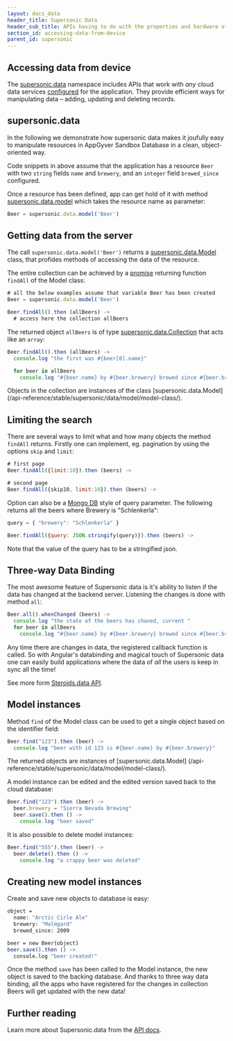 ```yaml
---
layout: docs_data
header_title: Supersonic Data
header_sub_title: APIs having to do with the properties and hardware of your mobile device.
section_id: accessing-data-from-device
parent_id: supersonic
---
```


<section class="docs-section">

# Accessing data from device

The [supersonic.data](api-reference/stable/supersonic/data/) namespace includes APIs that work with _any_ cloud data services [configured](/data-management/setting-up-appgyver-database/) for the application. They provide efficient ways for manipulating data – adding, updating and deleting records.

## supersonic.data

In the following we demonstrate how supersonic data makes it joufully easy to manipulate resources in AppGyver Sandbox Database in a clean, object-oriented way.

Code snippets in above assume that the application has a resource `Beer` with two `string` fields `name` and `brewery`, and an `integer` field `brewed_since` configured.

Once a resource has been defined, app can get hold of it with method [supersonic.data.model](/api-reference/stable/supersonic/data/model/model/) which takes the resource name as parameter:

```js
Beer = supersonic.data.model('Beer')
```

## Getting data from the server

The call `supersonic.data.model('Beer')` returns a [supersonic.data.Model](/api-reference/stable/supersonic/data/model/model-class/) class, that profides methods of accessing the data of the resource.

The entire collection can be achieved by a [promise](/overview/promises/) returning function `findAll` of the Model class:

```js
# all the below examples assume that variable Beer has been created
Beer = supersonic.data.model('Beer')

Beer.findAll().then (allBeers) ->
  # access here the collection allBeers
```

The returned object `allBeers` is of type [supersonic.data.Collection](/api-reference/stable/supersonic/data/model/collection-class/) that acts like an `array`:

```js
Beer.findAll().then (allBeers) ->
  console.log "the first was #{beer[0].name}"

  for beer in allBeers
    console.log "#{beer.name} by #{beer.brewery} brewed since #{beer.brewed_since}"
```

Objects in the collection are instances of the class [supersonic.data.Model] (/api-reference/stable/supersonic/data/model/model-class/).

## Limiting the search

There are several ways to limit what and how many objects the method `findAll` returns.  Firstly one can implement, eg. pagination by using the options `skip` and `limit`:

```js
# first page
Beer.findAll({limit:10}).then (beers) ->

# second page
Beer.findAll({skip10, limit:10}).then (beers) ->
```

Option can also be a [Mongo DB](http://www.mongodb.org/) style of query parameter. The following returns all the beers where Brewery is "Schlenkerla":

```js
query = { "brewery": "Schlenkerla" }

Beer.findAll({query: JSON.stringify(query)}).then (beers) ->
```

Note that the value of the query has to be a stringified json.


## Three-way Data Binding

The most awesome feature of Supersonic data is it's ability to listen if the data has changed at the backend server. Listening the changes is done with method `all`:

```js
Beer.all().whenChanged (beers) ->
  console.log "the state of the beers has chaned, current "
  for beer in allBeers
    console.log "#{beer.name} by #{beer.brewery} brewed since #{beer.brewed_since}"
```

Any time there are changes in data, the registered callback function is called. So with Angular's databinding and magical touch of Supersonic data one can easily build applications where the data of _all_ the users is keep in sync all the time!

See more form [Steroids.data API](/api-reference/stable/supersonic/data/model/model-class/).

# Model instances

Method `find` of the Model class can be used to get a single object based on the identifier field:

```js
Beer.find("123").then (beer) ->
  console.log "beer with id 123 is #{beer.name} by #{beer.brewery}"
```

The returned objects are instances of [supersonic.data.Model] (/api-reference/stable/supersonic/data/model/model-class/).

A model instance can be edited and the edited version saved back to the cloud database:

```js
Beer.find("123").then (beer) ->
  beer.brewery = "Sierra Nevada Brewing"
  beer.save().then () ->
    console.log "beer saved"
```

It is also possible to delete model instances:

```js
Beer.find("555").then (beer) ->
  beer.delete().then () ->
    console.log "a crappy beer was deleted"
```

## Creating new model instances

Create and save new objects to database is easy:

```bash
object =
  name: "Arctic Cirle Ale"
  brewery: "Malmgard"
  brewed_since: 2009

beer = new Beer(object)
beer.save().then () ->
  console.log "beer created!"
```
Once the method `save` has been called to the Model instance, the new object is saved to the backing database. And thanks to three way data binding, all the apps who have registered for the changes in collection Beers will get updated with the new data!

## Further reading

Learn more about  Supersonic.data from the [API docs][data-api].

</section>

[data-api]: /supersonic/api-reference/stable/supersonic/data